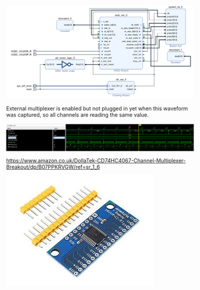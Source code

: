 
![](../images/zc706_design.png)

External multiplexer is enabled but not plugged in yet when this waveform was captured, so all channels are reading the same value.  

![](../images/external_multiplexer_mode.png)

https://www.amazon.co.uk/DollaTek-CD74HC4067-Channel-Multiplexer-Breakout/dp/B07PPKRVGW/ref=sr_1_6

![](../images/mux.png)
